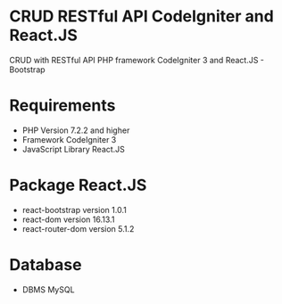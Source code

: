 # CRUD RESTful API CodeIgniter and React.JS
CRUD with RESTful API PHP framework CodeIgniter 3 and React.JS - Bootstrap

# Requirements
- PHP Version 7.2.2 and higher
- Framework CodeIgniter 3
- JavaScript Library React.JS

# Package React.JS
- react-bootstrap version 1.0.1
- react-dom version 16.13.1
- react-router-dom version 5.1.2

# Database
- DBMS MySQL
